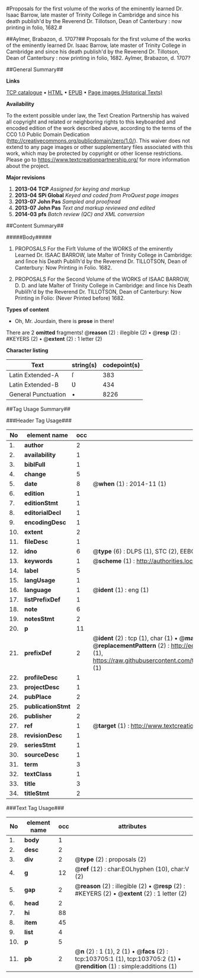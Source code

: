 #Proposals for the first volume of the works of the eminently learned Dr. Isaac Barrow, late master of Trinity College in Cambridge and since his death publish'd by the Reverend Dr. Tillotson, Dean of Canterbury : now printing in folio, 1682.#

##Aylmer, Brabazon, d. 1707?##
Proposals for the first volume of the works of the eminently learned Dr. Isaac Barrow, late master of Trinity College in Cambridge and since his death publish'd by the Reverend Dr. Tillotson, Dean of Canterbury : now printing in folio, 1682.
Aylmer, Brabazon, d. 1707?

##General Summary##

**Links**

[TCP catalogue](http://www.ota.ox.ac.uk/tcp/)  • 
[HTML](http://tei.it.ox.ac.uk/tcp/Texts-HTML/free/A31/A31081.html)  • 
[EPUB](http://tei.it.ox.ac.uk/tcp/Texts-EPUB/free/A31/A31081.epub) • 
[Page images (Historical Texts)](https://historicaltexts.jisc.ac.uk/eebo-15554795e)

**Availability**

To the extent possible under law, the Text Creation Partnership has waived all copyright and related or neighboring rights to this keyboarded and encoded edition of the work described above, according to the terms of the CC0 1.0 Public Domain Dedication (http://creativecommons.org/publicdomain/zero/1.0/). This waiver does not extend to any page images or other supplementary files associated with this work, which may be protected by copyright or other license restrictions. Please go to https://www.textcreationpartnership.org/ for more information about the project.

**Major revisions**

1. __2013-04__ __TCP__ *Assigned for keying and markup*
1. __2013-04__ __SPi Global__ *Keyed and coded from ProQuest page images*
1. __2013-07__ __John Pas__ *Sampled and proofread*
1. __2013-07__ __John Pas__ *Text and markup reviewed and edited*
1. __2014-03__ __pfs__ *Batch review (QC) and XML conversion*

##Content Summary##

#####Body#####

1. PROPOSALS For the Firſt Volume of the WORKS of the eminently Learned Dr. ISAAC BARROW, late Maſter of Trinity College in Cambridge: and ſince his Death Publiſh'd by the Reverend Dr. TILLOTSON, Dean of Canterbury: Now Printing in Folio. 1682.

1. PROPOSALS For the Second Volume of the WORKS of ISAAC BARROW, D. D. and late Maſter of Trinity College in Cambridge: and ſince his Death Publiſh'd by the Reverend Dr. TILLOTSON, Dean of Canterbury: Now Printing in Folio: (Never Printed before) 1682.

**Types of content**

  * Oh, Mr. Jourdain, there is **prose** in there!

There are 2 **omitted** fragments! 
 @__reason__ (2) : illegible (2)  •  @__resp__ (2) : #KEYERS (2)  •  @__extent__ (2) : 1 letter (2)

**Character listing**


|Text|string(s)|codepoint(s)|
|---|---|---|
|Latin Extended-A|ſ|383|
|Latin Extended-B|Ʋ|434|
|General Punctuation|•|8226|

##Tag Usage Summary##

###Header Tag Usage###

|No|element name|occ|attributes|
|---|---|---|---|
|1.|__author__|2||
|2.|__availability__|1||
|3.|__biblFull__|1||
|4.|__change__|5||
|5.|__date__|8| @__when__ (1) : 2014-11 (1)|
|6.|__edition__|1||
|7.|__editionStmt__|1||
|8.|__editorialDecl__|1||
|9.|__encodingDesc__|1||
|10.|__extent__|2||
|11.|__fileDesc__|1||
|12.|__idno__|6| @__type__ (6) : DLPS (1), STC (2), EEBO-CITATION (1), OCLC (1), VID (1)|
|13.|__keywords__|1| @__scheme__ (1) : http://authorities.loc.gov/ (1)|
|14.|__label__|5||
|15.|__langUsage__|1||
|16.|__language__|1| @__ident__ (1) : eng (1)|
|17.|__listPrefixDef__|1||
|18.|__note__|6||
|19.|__notesStmt__|2||
|20.|__p__|11||
|21.|__prefixDef__|2| @__ident__ (2) : tcp (1), char (1)  •  @__matchPattern__ (2) : ([0-9\-]+):([0-9IVX]+) (1), (.+) (1)  •  @__replacementPattern__ (2) : http://eebo.chadwyck.com/downloadtiff?vid=$1&page=$2 (1), https://raw.githubusercontent.com/textcreationpartnership/Texts/master/tcpchars.xml#$1 (1)|
|22.|__profileDesc__|1||
|23.|__projectDesc__|1||
|24.|__pubPlace__|2||
|25.|__publicationStmt__|2||
|26.|__publisher__|2||
|27.|__ref__|1| @__target__ (1) : http://www.textcreationpartnership.org/docs/. (1)|
|28.|__revisionDesc__|1||
|29.|__seriesStmt__|1||
|30.|__sourceDesc__|1||
|31.|__term__|3||
|32.|__textClass__|1||
|33.|__title__|3||
|34.|__titleStmt__|2||


###Text Tag Usage###

|No|element name|occ|attributes|
|---|---|---|---|
|1.|__body__|1||
|2.|__desc__|2||
|3.|__div__|2| @__type__ (2) : proposals (2)|
|4.|__g__|12| @__ref__ (12) : char:EOLhyphen (10), char:V (2)|
|5.|__gap__|2| @__reason__ (2) : illegible (2)  •  @__resp__ (2) : #KEYERS (2)  •  @__extent__ (2) : 1 letter (2)|
|6.|__head__|2||
|7.|__hi__|88||
|8.|__item__|45||
|9.|__list__|4||
|10.|__p__|5||
|11.|__pb__|2| @__n__ (2) : 1 (1), 2 (1)  •  @__facs__ (2) : tcp:103705:1 (1), tcp:103705:2 (1)  •  @__rendition__ (1) : simple:additions (1)|
